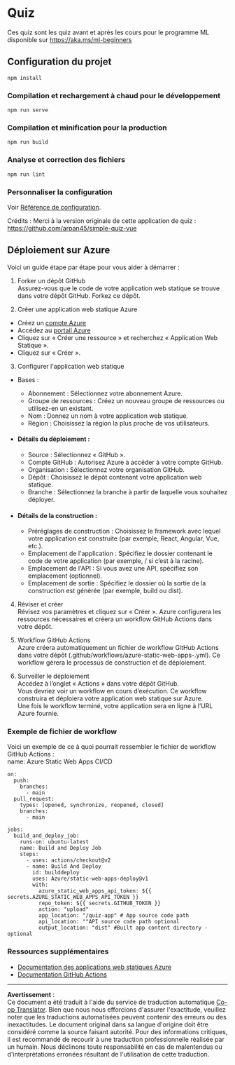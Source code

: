 <!--
CO_OP_TRANSLATOR_METADATA:
{
  "original_hash": "6d130dffca5db70d7e615f926cb1ad4c",
  "translation_date": "2025-09-03T23:47:39+00:00",
  "source_file": "quiz-app/README.md",
  "language_code": "fr"
}
-->
# Quiz

Ces quiz sont les quiz avant et après les cours pour le programme ML disponible sur https://aka.ms/ml-beginners

## Configuration du projet

```
npm install
```

### Compilation et rechargement à chaud pour le développement

```
npm run serve
```

### Compilation et minification pour la production

```
npm run build
```

### Analyse et correction des fichiers

```
npm run lint
```

### Personnaliser la configuration

Voir [Référence de configuration](https://cli.vuejs.org/config/).

Crédits : Merci à la version originale de cette application de quiz : https://github.com/arpan45/simple-quiz-vue

## Déploiement sur Azure

Voici un guide étape par étape pour vous aider à démarrer :

1. Forker un dépôt GitHub  
Assurez-vous que le code de votre application web statique se trouve dans votre dépôt GitHub. Forkez ce dépôt.

2. Créer une application web statique Azure  
- Créez un [compte Azure](http://azure.microsoft.com)  
- Accédez au [portail Azure](https://portal.azure.com)  
- Cliquez sur « Créer une ressource » et recherchez « Application Web Statique ».  
- Cliquez sur « Créer ».

3. Configurer l'application web statique  
- Bases :  
  - Abonnement : Sélectionnez votre abonnement Azure.  
  - Groupe de ressources : Créez un nouveau groupe de ressources ou utilisez-en un existant.  
  - Nom : Donnez un nom à votre application web statique.  
  - Région : Choisissez la région la plus proche de vos utilisateurs.

- #### Détails du déploiement :  
  - Source : Sélectionnez « GitHub ».  
  - Compte GitHub : Autorisez Azure à accéder à votre compte GitHub.  
  - Organisation : Sélectionnez votre organisation GitHub.  
  - Dépôt : Choisissez le dépôt contenant votre application web statique.  
  - Branche : Sélectionnez la branche à partir de laquelle vous souhaitez déployer.

- #### Détails de la construction :  
  - Préréglages de construction : Choisissez le framework avec lequel votre application est construite (par exemple, React, Angular, Vue, etc.).  
  - Emplacement de l'application : Spécifiez le dossier contenant le code de votre application (par exemple, / si c’est à la racine).  
  - Emplacement de l'API : Si vous avez une API, spécifiez son emplacement (optionnel).  
  - Emplacement de sortie : Spécifiez le dossier où la sortie de la construction est générée (par exemple, build ou dist).

4. Réviser et créer  
Révisez vos paramètres et cliquez sur « Créer ». Azure configurera les ressources nécessaires et créera un workflow GitHub Actions dans votre dépôt.

5. Workflow GitHub Actions  
Azure créera automatiquement un fichier de workflow GitHub Actions dans votre dépôt (.github/workflows/azure-static-web-apps-<nom>.yml). Ce workflow gérera le processus de construction et de déploiement.

6. Surveiller le déploiement  
Accédez à l’onglet « Actions » dans votre dépôt GitHub.  
Vous devriez voir un workflow en cours d’exécution. Ce workflow construira et déploiera votre application web statique sur Azure.  
Une fois le workflow terminé, votre application sera en ligne à l’URL Azure fournie.

### Exemple de fichier de workflow

Voici un exemple de ce à quoi pourrait ressembler le fichier de workflow GitHub Actions :  
name: Azure Static Web Apps CI/CD  
```
on:
  push:
    branches:
      - main
  pull_request:
    types: [opened, synchronize, reopened, closed]
    branches:
      - main

jobs:
  build_and_deploy_job:
    runs-on: ubuntu-latest
    name: Build and Deploy Job
    steps:
      - uses: actions/checkout@v2
      - name: Build And Deploy
        id: builddeploy
        uses: Azure/static-web-apps-deploy@v1
        with:
          azure_static_web_apps_api_token: ${{ secrets.AZURE_STATIC_WEB_APPS_API_TOKEN }}
          repo_token: ${{ secrets.GITHUB_TOKEN }}
          action: "upload"
          app_location: "/quiz-app" # App source code path
          api_location: ""API source code path optional
          output_location: "dist" #Built app content directory - optional
```

### Ressources supplémentaires  
- [Documentation des applications web statiques Azure](https://learn.microsoft.com/azure/static-web-apps/getting-started)  
- [Documentation GitHub Actions](https://docs.github.com/actions/use-cases-and-examples/deploying/deploying-to-azure-static-web-app)  

---

**Avertissement** :  
Ce document a été traduit à l'aide du service de traduction automatique [Co-op Translator](https://github.com/Azure/co-op-translator). Bien que nous nous efforcions d'assurer l'exactitude, veuillez noter que les traductions automatisées peuvent contenir des erreurs ou des inexactitudes. Le document original dans sa langue d'origine doit être considéré comme la source faisant autorité. Pour des informations critiques, il est recommandé de recourir à une traduction professionnelle réalisée par un humain. Nous déclinons toute responsabilité en cas de malentendus ou d'interprétations erronées résultant de l'utilisation de cette traduction.